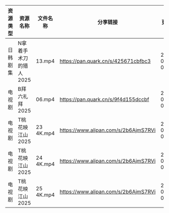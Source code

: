 | 资源类型 | 资源名称          | 文件名称      | 分享链接                                 | 更新时间                |
| ---- | ------------- | --------- | ------------------------------------ | ------------------- |
| 日韩剧集 | N拿着手术刀的猎人2025 | 13.mp4    | https://pan.quark.cn/s/425671cbfbc3  | 2025-07-07 01:29:39 |
| 电视剧  | B拜六礼拜2025     | 06.mp4    | https://pan.quark.cn/s/9f4d155dccbf  | 2025-07-07 01:20:17 |
| 电视剧  | T桃花映江山2025    | 23 4K.mp4 | https://www.alipan.com/s/2b6AjmS7RVi | 2025-07-07 08:03:44 |
| 电视剧  | T桃花映江山2025    | 24 4K.mp4 | https://www.alipan.com/s/2b6AjmS7RVi | 2025-07-07 08:03:44 |
| 电视剧  | T桃花映江山2025    | 25 4K.mp4 | https://www.alipan.com/s/2b6AjmS7RVi | 2025-07-07 08:03:43 |
